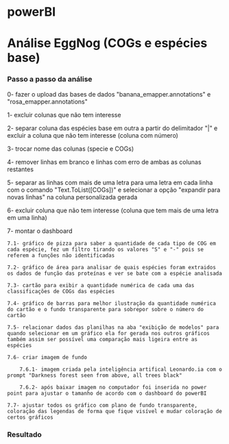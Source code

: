 # powerBI
# Análise EggNog (COGs e espécies base)
### Passo a passo da análise
0- fazer o upload das bases de dados "banana_emapper.annotations" e "rosa_emapper.annotations"

1- excluir colunas que não tem interesse

2- separar coluna das espécies base em outra a partir do delimitador "|" e excluir a coluna que não tem interesse (coluna com número)

3- trocar nome das colunas (specie e COGs)

4- remover linhas em branco e linhas com erro de ambas as colunas restantes

5- separar as linhas com mais de uma letra para uma letra em cada linha com o comando "Text.ToList([COGs])" e selecionar a opção "expandir para novas linhas" na coluna personalizada gerada

6- excluir coluna que não tem interesse (coluna que tem mais de uma letra em uma linha)

7- montar o dashboard

	7.1- gráfico de pizza para saber a quantidade de cada tipo de COG em cada espécie, fez um filtro tirando os valores "S" e "-" pois se referem a funções não identificadas
 
	7.2- gráfico de área para analisar de quais espécies foram extraidos os dados de função das proteínas e ver se bate com a espécie analisada
 
	7.3- cartão para exibir a quantidade numérica de cada uma das classificações de COGs das espécies
 
	7.4- gráfico de barras para melhor ilustração da quantidade numérica do cartão e o fundo transparente para sobrepor sobre o número do cartão
 
	7.5- relacionar dados das planilhas na aba "exibição de modelos" para quando selecionar em um gráfico ela for gerada nos outros gráficos também assim ser possível uma comparação mais ligeira entre as espécies
 
	7.6- criar imagem de fundo
 
		7.6.1- imagem criada pela inteligência artifical Leonardo.ia com o prompt "Darkness forest seen from above, all trees black"
  
		7.6.2- após baixar imagem no computador foi inserida no power point para ajustar o tamanho de acordo com o dashboard do powerBI
  
	7.7- ajustar todos os gráfico com plano de fundo transparente, coloração das legendas de forma que fique visível e mudar coloração de certos gráficos
 
### Resultado

